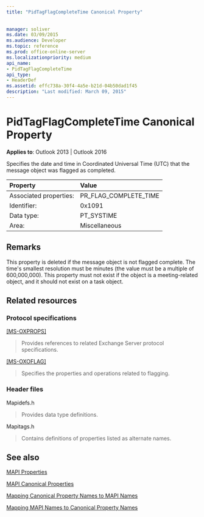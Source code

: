```yaml
---
title: "PidTagFlagCompleteTime Canonical Property"
 
 
manager: soliver
ms.date: 03/09/2015
ms.audience: Developer
ms.topic: reference
ms.prod: office-online-server
ms.localizationpriority: medium
api_name:
- PidTagFlagCompleteTime
api_type:
- HeaderDef
ms.assetid: effc738a-30f4-4a5e-b21d-04b50dad1f45
description: "Last modified: March 09, 2015"
---
```


# PidTagFlagCompleteTime Canonical Property

  
  
**Applies to**: Outlook 2013 | Outlook 2016 
  
Specifies the date and time in Coordinated Universal Time (UTC) that the message object was flagged as completed.
  
|Property |Value |
|:-----|:-----|
|Associated properties:  <br/> |PR_FLAG_COMPLETE_TIME  <br/> |
|Identifier:  <br/> |0x1091  <br/> |
|Data type:  <br/> |PT_SYSTIME  <br/> |
|Area:  <br/> |Miscellaneous  <br/> |
   
## Remarks

This property is deleted if the message object is not flagged complete. The time's smallest resolution must be minutes (the value must be a multiple of 600,000,000). This property must not exist if the object is a meeting-related object, and it should not exist on a task object.
  
## Related resources

### Protocol specifications

[[MS-OXPROPS]](https://msdn.microsoft.com/library/f6ab1613-aefe-447d-a49c-18217230b148%28Office.15%29.aspx)
  
> Provides references to related Exchange Server protocol specifications.
    
[[MS-OXOFLAG]](https://msdn.microsoft.com/library/f1e50be4-ed30-4c2a-b5cb-8ff3aaaf9b91%28Office.15%29.aspx)
  
> Specifies the properties and operations related to flagging.
    
### Header files

Mapidefs.h
  
> Provides data type definitions.
    
Mapitags.h
  
> Contains definitions of properties listed as alternate names.
    
## See also



[MAPI Properties](mapi-properties.md)
  
[MAPI Canonical Properties](mapi-canonical-properties.md)
  
[Mapping Canonical Property Names to MAPI Names](mapping-canonical-property-names-to-mapi-names.md)
  
[Mapping MAPI Names to Canonical Property Names](mapping-mapi-names-to-canonical-property-names.md)

